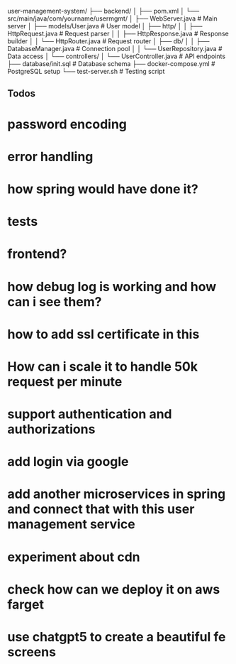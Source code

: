 user-management-system/
├── backend/
│   ├── pom.xml
│   └── src/main/java/com/yourname/usermgmt/
│       ├── WebServer.java          # Main server
│       ├── models/User.java        # User model
│       ├── http/
│       │   ├── HttpRequest.java    # Request parser
│       │   ├── HttpResponse.java   # Response builder
│       │   └── HttpRouter.java     # Request router
│       ├── db/
│       │   ├── DatabaseManager.java # Connection pool
│       │   └── UserRepository.java  # Data access
│       └── controllers/
│           └── UserController.java  # API endpoints
├── database/init.sql               # Database schema
├── docker-compose.yml             # PostgreSQL setup
└── test-server.sh                 # Testing script


## Todos
# password encoding
# error handling
# how spring would have done it?
# tests
# frontend?
# how debug log is working and how can i see them?
# how to add ssl certificate in this
# How can i scale it to handle 50k request per minute
# support authentication and authorizations
# add login via google
# add another microservices in spring and connect that with this user management service
# experiment about cdn
# check how can we deploy it on aws farget
# use chatgpt5 to create a beautiful fe screens

